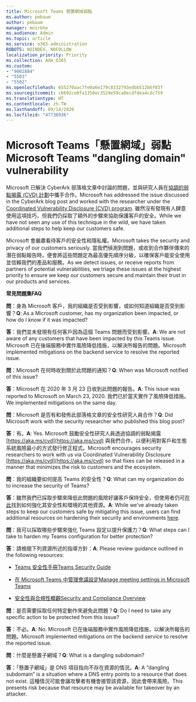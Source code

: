 ```yaml
---
title: Microsoft Teams 懸置網域弱點
ms.author: pebaum
author: pebaum
manager: mnirkhe
ms.audience: Admin
ms.topic: article
ms.service: o365-administration
ROBOTS: NOINDEX, NOFOLLOW
localization_priority: Priority
ms.collection: Adm_O365
ms.custom:
- "9002884"
- "5503"
- "5502"
ms.openlocfilehash: 655270aac7fe0a6e179c8332793edbb512b6f03f
ms.sourcegitcommit: c6692ce0fa1358ec3529e59ca0ecdfdea4cdc759
ms.translationtype: HT
ms.contentlocale: zh-TW
ms.lasthandoff: 09/14/2020
ms.locfileid: "47736936"
---
```

# <a name="microsoft-teams-dangling-domain-vulnerability"></a><span data-ttu-id="3af46-102">Microsoft Teams「懸置網域」弱點</span><span class="sxs-lookup"><span data-stu-id="3af46-102">Microsoft Teams "dangling domain" vulnerability</span></span>

<span data-ttu-id="3af46-103">Microsoft 已解決 CyberArk 部落格文章中討論的問題，並與研究人員在[協調的弱點揭露 (CVD) 計劃](https://aka.ms/cvd)中攜手合作。</span><span class="sxs-lookup"><span data-stu-id="3af46-103">Microsoft has addressed the issue discussed in the CyberArk blog post and worked with the researcher under the [Coordinated Vulnerability Disclosure (CVD) program](https://aka.ms/cvd).</span></span> <span data-ttu-id="3af46-104">雖然沒有發現有人肆意使用這項技巧，但我們仍採取了額外的步驟來協助保護客戶的安全。</span><span class="sxs-lookup"><span data-stu-id="3af46-104">While we have not seen any use of this technique in the wild, we have taken additional steps to help keep our customers safe.</span></span>

<span data-ttu-id="3af46-105">Microsoft 會嚴肅看待客戶的安全性和隱私權。</span><span class="sxs-lookup"><span data-stu-id="3af46-105">Microsoft takes the security and privacy of our customers seriously.</span></span> <span data-ttu-id="3af46-106">當我們偵測到問題，或收到合作夥伴傳來的潛在弱點報告時，便會將這些問題定為最高優先順序分級，以確保客戶能安全使用並信賴我們的產品和服務。</span><span class="sxs-lookup"><span data-stu-id="3af46-106">As we detect issues, or receive reports from partners of potential vulnerabilities, we triage these issues at the highest priority to ensure we keep our customers secure and maintain their trust in our products and services.</span></span>

<span data-ttu-id="3af46-107">**常見問題集**</span><span class="sxs-lookup"><span data-stu-id="3af46-107">**FAQ**</span></span>

<span data-ttu-id="3af46-108">**問**：身為 Microsoft 客戶，我的組織是否受到影響，或如何知道組織是否受到影響？</span><span class="sxs-lookup"><span data-stu-id="3af46-108">**Q**: As a Microsoft customer, has my organization been impacted, or how do I know if it was impacted?</span></span>

<span data-ttu-id="3af46-109">**答**：我們並未發現有任何客戶因為這個 Teams 問題而受到影響。</span><span class="sxs-lookup"><span data-stu-id="3af46-109">**A**: We are not aware of any customers that have been impacted by this Teams issue.</span></span> <span data-ttu-id="3af46-110">Microsoft 已在後端服務中實作風險降低措施，以解決所報告的問題。</span><span class="sxs-lookup"><span data-stu-id="3af46-110">Microsoft implemented mitigations on the backend service to resolve the reported issue.</span></span>

<span data-ttu-id="3af46-111">**問**：Microsoft 在何時收到關於此問題的通知？</span><span class="sxs-lookup"><span data-stu-id="3af46-111">**Q**: When was Microsoft notified of this issue?</span></span>

<span data-ttu-id="3af46-112">**答**：Microsoft 在 2020 年 3 月 23 日收到此問題的報告。</span><span class="sxs-lookup"><span data-stu-id="3af46-112">**A**: This issue was reported to Microsoft on March 23, 2020.</span></span> <span data-ttu-id="3af46-113">我們已於當天實作了風險降低措施。</span><span class="sxs-lookup"><span data-stu-id="3af46-113">We implemented mitigations on the same day.</span></span>

<span data-ttu-id="3af46-114">**問**：Microsoft 是否有和發佈此部落格文章的安全性研究人員合作？</span><span class="sxs-lookup"><span data-stu-id="3af46-114">**Q**: Did Microsoft work with the security researcher who published this blog post?</span></span>

<span data-ttu-id="3af46-115">**答**：有。</span><span class="sxs-lookup"><span data-stu-id="3af46-115">**A**: Yes.</span></span> <span data-ttu-id="3af46-116">Microsoft 鼓勵安全性研究人員透過協調的弱點揭露 [https://aka.ms/cvd](https://aka.ms/cvd) 與我們合作，以便利用對客戶和生態系統風險最小的方式發行修正程式。</span><span class="sxs-lookup"><span data-stu-id="3af46-116">Microsoft encourages security researchers to work with us via Coordinated Vulnerability Disclosure [https://aka.ms/cvd](https://aka.ms/cvd) so that fixes can be released in a manner that minimizes the risk to customers and the ecosystem.</span></span>  

<span data-ttu-id="3af46-117">**問**：我的組織要如何提高 Teams 的安全性？</span><span class="sxs-lookup"><span data-stu-id="3af46-117">**Q**: What can my organization do to increase the security of Teams?</span></span>  

<span data-ttu-id="3af46-118">**答**：雖然我們已採取步驟來降低此問題的風險好讓客戶保持安全，但使用者仍可[在此](https://www.microsoft.com/microsoft-365/blog/2020/04/06/it-professionals-privacy-security-microsoft-teams/)找到如何強化其安全性和環境的其他資源。</span><span class="sxs-lookup"><span data-stu-id="3af46-118">**A**: While we’ve already taken steps to keep our customers safe by mitigating this issue, users can find additional resources on hardening their security and environments [here](https://www.microsoft.com/microsoft-365/blog/2020/04/06/it-professionals-privacy-security-microsoft-teams/).</span></span>  

<span data-ttu-id="3af46-119">**問**：我可以採取哪些步驟來強化 Teams 設定以提升保護力？</span><span class="sxs-lookup"><span data-stu-id="3af46-119">**Q**: What steps can I take to harden my Teams configuration for better protection?</span></span>

<span data-ttu-id="3af46-120">**答**：請檢閱下列資源所述的指導方針：</span><span class="sxs-lookup"><span data-stu-id="3af46-120">**A**: Please review guidance outlined in the following resources:</span></span> 

- [<span data-ttu-id="3af46-121">Teams 安全性手冊</span><span class="sxs-lookup"><span data-stu-id="3af46-121">Teams Security Guide</span></span>](https://docs.microsoft.com/microsoftteams/teams-security-guide)

- [<span data-ttu-id="3af46-122">在 Microsoft Teams 中管理會議設定</span><span class="sxs-lookup"><span data-stu-id="3af46-122">Manage meeting settings in Microsoft Teams</span></span>](https://docs.microsoft.com/microsoftteams/meeting-settings-in-teams)

- [<span data-ttu-id="3af46-123">安全性與合規性概觀</span><span class="sxs-lookup"><span data-stu-id="3af46-123">Security and Compliance Overview</span></span>](https://docs.microsoft.com/microsoftteams/security-compliance-overview)

<span data-ttu-id="3af46-124">**問**：是否需要採取任何特定動作來避免此問題？</span><span class="sxs-lookup"><span data-stu-id="3af46-124">**Q**: Do I need to take any specific action to be protected from this issue?</span></span>

<span data-ttu-id="3af46-125">**答**：不必。</span><span class="sxs-lookup"><span data-stu-id="3af46-125">**A**: No.</span></span> <span data-ttu-id="3af46-126">Microsoft 已在後端服務中實作風險降低措施，以解決所報告的問題。</span><span class="sxs-lookup"><span data-stu-id="3af46-126">Microsoft implemented mitigations on the backend service to resolve the reported issue.</span></span>

<span data-ttu-id="3af46-127">**問**：什麼是懸置子網域？</span><span class="sxs-lookup"><span data-stu-id="3af46-127">**Q**: What is a dangling subdomain?</span></span>

<span data-ttu-id="3af46-128">**答**：「懸置子網域」是 DNS 項目指向不存在資源的情況。</span><span class="sxs-lookup"><span data-stu-id="3af46-128">**A**:  A “dangling subdomain” is a situation where a DNS entry points to a resource that does not exist.</span></span>  <span data-ttu-id="3af46-129">這種情況可能會讓攻擊者有機會接管該資源，因此會帶來風險。</span><span class="sxs-lookup"><span data-stu-id="3af46-129">This presents risk because that resource may be available for takeover by an attacker.</span></span>
